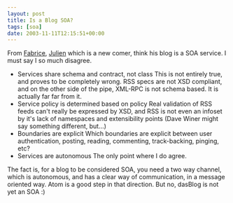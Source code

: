 ```yaml
---
layout: post
title: Is a Blog SOA?
tags: [soa]
date: 2003-11-11T12:15:51+00:00
---
```


From [Fabrice](http://weblogs.asp.net/fmarguerie/posts/36765.aspx), [Julien](http://jazbee.int.webmatrixhosting.net/PermaLink,guid,c6b774b5-3727-493d-8dc1-e10fbec1566e.aspx) which is a new comer, think his blog is a SOA service. I must say I so much disagree.

 - Services share schema and contract, not class
   This is not entirely true, and proves to be completely wrong. RSS specs are not XSD compliant, and on the other side of the pipe, XML-RPC is not schema based. It is actually far far from it.
 - Service policy is determined based on policy
   Real validation of RSS feeds can't really be expressed by XSD, and RSS is not even an infoset by it's lack of namespaces and extensibility points (Dave Winer might say something different, but...)
 - Boundaries are explicit
   Which boundaries are explicit between user authentication, posting, reading, commenting, track-backing, pinging, etc?
 - Services are autonomous
   The only point where I do agree.

The fact is, for a blog to be considered SOA, you need a two way channel, which is autonomous, and has a clear way of communication, in a message oriented way. Atom is a good step in that direction. But no, dasBlog is not yet an SOA :)
